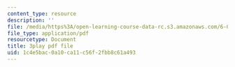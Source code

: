 ```yaml
---
content_type: resource
description: ''
file: /media/https%3A/open-learning-course-data-rc.s3.amazonaws.com/6-0002-introduction-to-computational-thinking-and-data-science-fall-2016/1c4e5bac0a10ca11c56f2fbb8c61a493_fQvg-hh9dUw.pdf
file_type: application/pdf
resourcetype: Document
title: 3play pdf file
uid: 1c4e5bac-0a10-ca11-c56f-2fbb8c61a493
---
```

